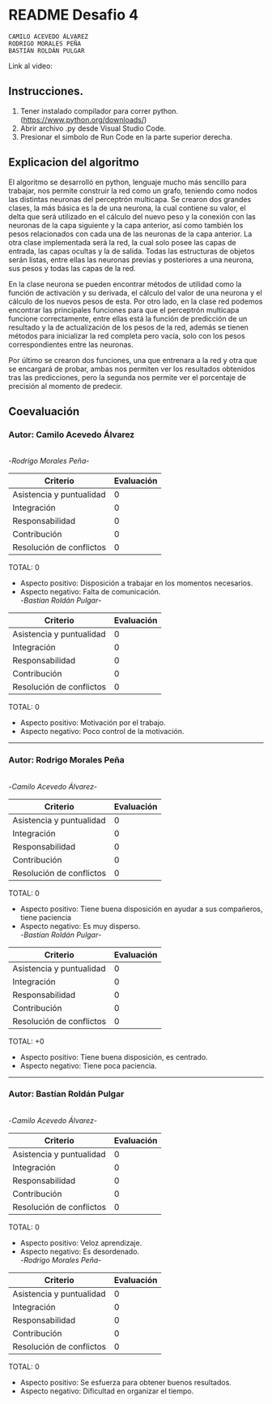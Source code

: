 # README Desafio 4
~~~
CAMILO ACEVEDO ÁLVAREZ
RODRIGO MORALES PEÑA
BASTIÁN ROLDÁN PULGAR
~~~

Link al video: 

## Instrucciones. 

1. Tener instalado compilador para correr python. (https://www.python.org/downloads/)
2. Abrir archivo .py desde Visual Studio Code.
3. Presionar el simbolo de Run Code en la parte superior derecha.

## Explicacion del algoritmo

El algoritmo se desarrolló en python, lenguaje mucho más sencillo para trabajar, nos permite construir la red como un grafo, teniendo como nodos las distintas neuronas del perceptrón multicapa. Se crearon dos grandes clases, la más básica es la de una neurona, la cual contiene su valor, el delta que será utilizado en el cálculo del nuevo peso y la conexión con las neuronas de la capa siguiente y la capa anterior, así como también los pesos relacionados con cada una de las neuronas de la capa anterior. La otra clase implementada será la red, la cual solo posee las capas de entrada, las capas ocultas y la de salida. Todas las estructuras de objetos serán listas, entre ellas las neuronas previas y posteriores a una neurona, sus pesos y todas las capas de la red.

En la clase neurona se pueden encontrar métodos de utilidad como la  función  de activación y su derivada, el cálculo del valor de una neurona y el cálculo de los nuevos pesos de esta. Por otro lado, en la clase red podemos encontrar las principales funciones para que el perceptrón multicapa funcione correctamente, entre ellas está la función de predicción de un resultado y la de actualización de los pesos de la red, además se tienen métodos para inicializar la red completa pero vacía, solo con los pesos correspondientes entre las neuronas.

Por último se crearon dos funciones, una que entrenara a la red y otra que se encargará de probar, ambas nos permiten ver los resultados obtenidos tras las predicciones, pero la segunda nos permite ver el porcentaje de precisión al momento de predecir.

## Coevaluación

### **Autor: Camilo Acevedo Álvarez**
\
-*Rodrigo Morales Peña*-

Criterio | Evaluación
-- | --
Asistencia y puntualidad | 0
Integración | 0
Responsabilidad | 0
Contribución | 0
Resolución de conflictos | 0 
TOTAL: 0
* Aspecto positivo:  Disposición a trabajar en los momentos necesarios.
* Aspecto negativo:  Falta de comunicación.
\
-*Bastían Roldán Pulgar*-

Criterio | Evaluación
-- | --
Asistencia y puntualidad | 0
Integración | 0
Responsabilidad | 0
Contribución | 0
Resolución de conflictos | 0
TOTAL: 0
* Aspecto positivo:  Motivación por el trabajo.
* Aspecto negativo:  Poco control de la motivación.

***
### **Autor: Rodrigo Morales Peña**
\
-*Camilo Acevedo Álvarez*-

Criterio | Evaluación
-- | --
Asistencia y puntualidad | 0
Integración | 0
Responsabilidad | 0
Contribución | 0
Resolución de conflictos | 0
TOTAL: 0

* Aspecto positivo: Tiene buena disposición en ayudar a sus compañeros, tiene paciencia
* Aspecto negativo: Es muy disperso.
\
-*Bastían Roldán Pulgar*-

Criterio | Evaluación
-- | --
Asistencia y puntualidad | 0
Integración | 0
Responsabilidad | 0
Contribución | 0
Resolución de conflictos | 0
TOTAL: +0
* Aspecto positivo: Tiene buena disposición, es centrado.
* Aspecto negativo: Tiene poca paciencia.

***
### **Autor: Bastían Roldán Pulgar**
\
-*Camilo Acevedo Álvarez*-

Criterio | Evaluación
-- | --
Asistencia y puntualidad | 0
Integración | 0
Responsabilidad | 0
Contribución | 0
Resolución de conflictos | 0
TOTAL: 0
* Aspecto positivo: Veloz aprendizaje.
* Aspecto negativo: Es desordenado.
\
-*Rodrigo Morales Peña*-

Criterio | Evaluación
-- | --
Asistencia y puntualidad | 0
Integración | 0
Responsabilidad | 0
Contribución | 0
Resolución de conflictos | 0
TOTAL: 0
* Aspecto positivo:  Se esfuerza para obtener buenos resultados.
* Aspecto negativo:  Dificultad en organizar el tiempo.

